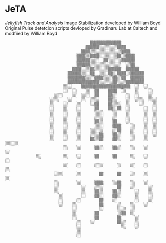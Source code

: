 # JeTA
*Jellyfish Track and Analysis*
Image Stabilization developed by WIlliam Boyd
Original Pulse detetcion scripts devloped by Gradinaru Lab at Caltech and modfiied by William Boyd

                                                                                              
                                          ▒▒▒▒▒▒▒▒▒▒▒▒▒▒                                      
                                        ▒▒▒▒▒▒░░░░░░░░▒▒▒▒                                    
                                      ▒▒▒▒░░░░░░░░░░░░░░▒▒▒▒                                  
                                    ▒▒▒▒░░▒▒▒▒░░░░░░░░▒▒░░▒▒▒▒                                
                                    ▒▒▒▒▒▒░░░░  ▒▒░░░░░░▒▒▒▒▒▒                                
                                    ▒▒▒▒▒▒░░░░░░░░░░░░░░  ░░▒▒                                
                                  ▒▒▒▒░░░░▒▒░░░░░░▒▒▒▒▒▒  ▒▒▒▒▒▒                              
                                ▒▒▒▒▒▒░░░░▒▒  ░░░░▒▒░░▒▒▒▒░░▒▒▒▒▒▒                            
                                ▒▒▒▒▒▒▒▒░░░░▒▒▒▒░░░░▒▒░░▒▒  ▒▒▒▒▒▒                            
                                ▒▒▒▒▒▒▒▒▒▒▒▒▒▒░░░░░░▒▒░░░░▒▒▒▒▒▒▒▒                            
                              ░░░░    ▒▒▒▒▒▒▒▒▒▒▒▒▒▒▒▒▒▒▒▒▒▒  ░░  ░░                          
                              ░░  ░░    ░░  ▒▒    ▒▒▒▒  ░░    ░░    ░░                        
                          ░░░░    ░░  ░░░░  ▒▒    ▒▒░░    ░░  ░░    ░░                        
                        ░░░░    ░░    ░░  ░░░░    ▒▒░░    ░░  ░░░░  ░░░░                      
                        ░░    ░░    ░░    ░░▒▒    ▒▒░░░░  ░░    ░░    ░░                      
                        ░░    ░░    ░░      ▒▒    ▒▒░░▒▒  ░░      ░░  ░░                      
                        ░░    ░░    ░░      ░░░░    ░░    ░░      ░░  ░░                      
                        ░░    ░░    ░░      ░░░░    ░░    ░░      ░░  ░░                      
                        ░░    ░░    ░░      ▒▒░░    ▒▒    ░░      ░░  ░░                      
                        ░░    ░░    ░░      ░░░░    ▒▒▒▒    ░░    ░░  ░░                      
                        ░░    ░░    ░░    ░░░░░░    ░░▒▒    ░░    ░░  ░░                      
                        ░░    ░░    ░░    ░░░░▒▒    ▒▒░░    ░░    ░░  ░░                      
                        ░░    ░░    ░░    ▒▒░░▒▒    ▒▒░░    ░░    ░░    ░░░░░░                
                              ░░    ░░      ▒▒░░    ▒▒░░    ░░    ░░          ░░              
                  ░░          ░░    ░░      ▒▒      ▒▒      ░░    ░░          ░░              
                              ░░    ░░      ░░░░      ░░    ░░    ░░          ░░              
                          ░░░░      ░░        ▒▒      ▒▒    ░░    ░░          ░░              
                          ░░        ░░      ▒▒▒▒    ░░▒▒    ░░    ░░                          
                          ░░          ░░    ░░░░      ▒▒    ░░      ░░                        
                          ░░          ░░    ▒▒░░    ▒▒░░      ░░    ░░                        
                            ░░        ░░    ▒▒░░    ▒▒░░      ░░    ░░                        
                            ░░      ░░        ▒▒    ░░        ░░    ░░                        
                            ░░    ░░          ▒▒      ░░    ░░    ░░                          
                                  ░░          ░░      ░░░░  ░░                                
                                  ░░        ▒▒        ░░▒▒  ░░                                
                                  ░░        ▒▒        ▒▒      ░░                              
                                    ░░    ░░          ▒▒░░    ░░                              
                                    ░░                  ░░    ░░                              
                                    ░░                                                        
                                    ░░                                                        
                                                                                              
                                                                                              
                                                                                              
                                                                                              
                                                                                              
                                                                                              
                                                                                              
                                                                                            

